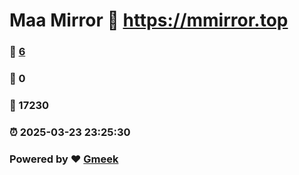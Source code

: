 # Maa Mirror :link: https://mmirror.top 
### :page_facing_up: [6](https://mmirror.top/tag.html) 
### :speech_balloon: 0 
### :hibiscus: 17230 
### :alarm_clock: 2025-03-23 23:25:30 
### Powered by :heart: [Gmeek](https://github.com/Meekdai/Gmeek)

